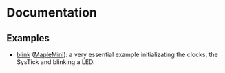 
# Documentation

## Examples

- [blink](../test/blink/) ([MapleMini](maple-mini/README.md)): a very essential example initializating the clocks, the SysTick and blinking a LED.


